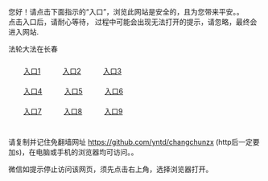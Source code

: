 您好！请点击下面指示的“入口”，浏览此网站是安全的，且为您带来平安。。 <br/>
点击入口后，请耐心等待， 过程中可能会出现无法打开的提示，请忽略，最终会进入网站. </br>

法轮大法在长春<br/>
<div style="padding:10px"><a style="margin:20px" target="_blank" href="https://d1rxb6i6r0bop7.cloudfront.net/2Qpsp?zjtaup" id="ccLink1" rel="nofollow">入口1</a> <a target="_blank" style="margin:20px" href="https://d19zk2osu6j0z2.cloudfront.net/2Qpsp?xpdyzbr" id="ccLink2" rel="nofollow">入口2</a> <a style="margin:20px" target="_blank" href="https://d46r249xv2284.cloudfront.net/2Qpsp?hfnzaz" id="ccLink3" rel="nofollow">入口3</a></div>

<div style="padding:10px" ><a style="margin:20px" target="_blank" href="https://d1rxb6i6r0bop7.cloudfront.net/2Qpsp?zjtaup" id="ccLink4" rel="nofollow">入口4</a> <a style="margin:20px" href="https://d19zk2osu6j0z2.cloudfront.net/2Qpsp?xpdyzbr" target="_blank" id="ccLink5" rel="nofollow">入口5</a> <a style="margin:20px" href="https://d46r249xv2284.cloudfront.net/2Qpsp?hfnzaz" target="_blank" id="ccLink6" rel="nofollow">入口6</a></div>

<div style="padding:10px"><a style="margin:20px" target="_blank" href="https://d1rxb6i6r0bop7.cloudfront.net/2Qpsp?zjtaup" id="ccLink7" rel="nofollow">入口7</a> <a style="margin:20px" href="https://d19zk2osu6j0z2.cloudfront.net/2Qpsp?xpdyzbr" target="_blank" id="ccLink8" rel="nofollow">入口8</a> <a style="margin:20px" target="_blank" href="https://d46r249xv2284.cloudfront.net/2Qpsp?hfnzaz" id="ccLink9" rel="nofollow">入口9</a></div>

<br/>



请复制并记住免翻墙网址 https://github.com/yntd/changchunzx (http后一定要加s)，在电脑或手机的浏览器均可访问。。<br/>

微信如提示停止访问该网页，须先点击右上角，选择浏览器打开。
